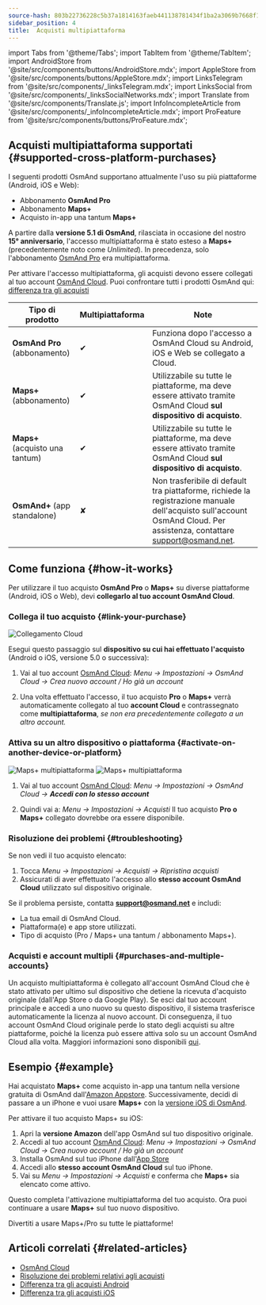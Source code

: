 ```yaml
---
source-hash: 803b22736228c5b37a1814163faeb441138781434f1ba2a3069b7668f1ffe213
sidebar_position: 4
title:  Acquisti multipiattaforma
---
```

import Tabs from '@theme/Tabs';
import TabItem from '@theme/TabItem';
import AndroidStore from '@site/src/components/buttons/AndroidStore.mdx';
import AppleStore from '@site/src/components/buttons/AppleStore.mdx';
import LinksTelegram from '@site/src/components/_linksTelegram.mdx';
import LinksSocial from '@site/src/components/_linksSocialNetworks.mdx';
import Translate from '@site/src/components/Translate.js';
import InfoIncompleteArticle from '@site/src/components/_infoIncompleteArticle.mdx';
import ProFeature from '@site/src/components/buttons/ProFeature.mdx';

## Acquisti multipiattaforma supportati {#supported-cross-platform-purchases}

I seguenti prodotti OsmAnd supportano attualmente l'uso su più piattaforme (Android, iOS e Web):

- Abbonamento **OsmAnd Pro**
- Abbonamento **Maps+**
- Acquisto in-app una tantum **Maps+**

A partire dalla **versione 5.1 di OsmAnd**, rilasciata in occasione del nostro **15° anniversario**, l'accesso multipiattaforma è stato esteso a **Maps+** (precedentemente noto come *Unlimited*). In precedenza, solo l'abbonamento [OsmAnd Pro](../personal/osmand-cloud.md#cross-platform) era multipiattaforma.

Per attivare l'accesso multipiattaforma, gli acquisti devono essere collegati al tuo account [OsmAnd Cloud](../personal/osmand-cloud.md#login).
Puoi confrontare tutti i prodotti OsmAnd qui: [differenza tra gli acquisti](https://osmand.net/docs/user/purchases/android/#difference-between-purchases)

| **Tipo di prodotto** | **Multipiattaforma** | **Note** |
|-------------------------------|--------------------|--------------------------------------------------------------------------|
| **OsmAnd Pro** (abbonamento) | ✔ | Funziona dopo l'accesso a OsmAnd Cloud su Android, iOS e Web se collegato a Cloud. |
| **Maps+** (abbonamento) | ✔ | Utilizzabile su tutte le piattaforme, ma deve essere attivato tramite OsmAnd Cloud **sul dispositivo di acquisto**. |
| **Maps+** (acquisto una tantum) | ✔ | Utilizzabile su tutte le piattaforme, ma deve essere attivato tramite OsmAnd Cloud **sul dispositivo di acquisto**. |
| **OsmAnd+** (app standalone) | ✘ | Non trasferibile di default tra piattaforme, richiede la registrazione manuale dell'acquisto sull'account OsmAnd Cloud. Per assistenza, contattare support@osmand.net. |

## Come funziona {#how-it-works}

Per utilizzare il tuo acquisto **OsmAnd Pro** o **Maps+** su diverse piattaforme (Android, iOS o Web), devi **collegarlo al tuo account OsmAnd Cloud**.

### Collega il tuo acquisto {#link-your-purchase}

![Collegamento Cloud](@site/static/img/purchases/cloud_activation.png)

Esegui questo passaggio sul **dispositivo su cui hai effettuato l'acquisto** (Android o iOS, versione 5.0 o successiva):

1. Vai al tuo account [OsmAnd Cloud](../personal/osmand-cloud.md#login):
   _Menu → Impostazioni → OsmAnd Cloud → Crea nuovo account / Ho già un account_

2. Una volta effettuato l'accesso, il tuo acquisto **Pro** o **Maps+** verrà automaticamente collegato al tuo **account Cloud** e contrassegnato come **multipiattaforma**, *se non era precedentemente collegato a un altro account.*

### Attiva su un altro dispositivo o piattaforma {#activate-on-another-device-or-platform}

![Maps+ multipiattaforma](@site/static/img/purchases/cross_purchase.png)
![Maps+ multipiattaforma](@site/static/img/purchases/cross_purchase_1.png)

1. Vai al tuo account [OsmAnd Cloud](../personal/osmand-cloud.md#login):
   *Menu → Impostazioni → OsmAnd Cloud →* ***Accedi con lo stesso account***

2. Quindi vai a:
   *Menu → Impostazioni → Acquisti*
   Il tuo acquisto **Pro o Maps+** collegato dovrebbe ora essere disponibile.

### Risoluzione dei problemi {#troubleshooting}

Se non vedi il tuo acquisto elencato:

1. Tocca *Menu → Impostazioni → Acquisti → Ripristina acquisti*
2. Assicurati di aver effettuato l'accesso allo **stesso account OsmAnd Cloud** utilizzato sul dispositivo originale.

Se il problema persiste, contatta **support@osmand.net** e includi:

- La tua email di OsmAnd Cloud.
- Piattaforma(e) e app store utilizzati.
- Tipo di acquisto (Pro / Maps+ una tantum / abbonamento Maps+).

### Acquisti e account multipli {#purchases-and-multiple-accounts}

Un acquisto multipiattaforma è collegato all'account OsmAnd Cloud che è stato attivato per ultimo sul dispositivo che detiene la ricevuta d'acquisto originale (dall'App Store o da Google Play). Se esci dal tuo account principale e accedi a uno nuovo su questo dispositivo, il sistema trasferisce automaticamente la licenza al nuovo account. Di conseguenza, il tuo account OsmAnd Cloud originale perde lo stato degli acquisti su altre piattaforme, poiché la licenza può essere attiva solo su un account OsmAnd Cloud alla volta. Maggiori informazioni sono disponibili [qui](../troubleshooting/purchases_payments.md#purchase-association-with-multiple-osmand-cloud-accounts).

## Esempio {#example}

Hai acquistato **Maps+** come acquisto in-app una tantum nella versione gratuita di OsmAnd dall'[Amazon Appstore](https://www.amazon.com/OsmAnd-Maps-Navigation/dp/B00D0SA8I8).
Successivamente, decidi di passare a un iPhone e vuoi usare **Maps+** con la [versione iOS di OsmAnd](https://apps.apple.com/app/osmand-maps-travel-navigate/id934850257).

Per attivare il tuo acquisto Maps+ su iOS:

1. Apri la **versione Amazon** dell'app OsmAnd sul tuo dispositivo originale.
2. Accedi al tuo account [OsmAnd Cloud](../personal/osmand-cloud.md#login):
   *Menu → Impostazioni → OsmAnd Cloud → Crea nuovo account / Ho già un account*
3. Installa OsmAnd sul tuo iPhone dall'[App Store](https://apps.apple.com/app/osmand-maps-travel-navigate/id934850257)
4. Accedi allo **stesso account OsmAnd Cloud** sul tuo iPhone.
5. Vai su *Menu → Impostazioni → Acquisti* e conferma che **Maps+** sia elencato come attivo.

Questo completa l'attivazione multipiattaforma del tuo acquisto. Ora puoi continuare a usare **Maps+** sul tuo nuovo dispositivo.

Divertiti a usare Maps+/Pro su tutte le piattaforme!

## Articoli correlati {#related-articles}

- [OsmAnd Cloud](../personal/osmand-cloud.md)
- [Risoluzione dei problemi relativi agli acquisti](../troubleshooting/purchases_payments.md)
- [Differenza tra gli acquisti Android](./android.md#difference-between-purchases-android)
- [Differenza tra gli acquisti iOS](./ios.md#difference-between-purchases-ios)